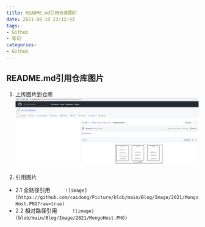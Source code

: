 ```yaml
---
title: README.md引用仓库图片
date: 2021-08-10 23:12:43
tags:
- Github
- 笔记
categories: 
- Github
---
```


## README.md引用仓库图片

1. 上传图片到仓库
	![](https://raw.githubusercontent.com/caidong/Picture/main/Blog/Image/2021/%E6%8D%95%E8%8E%B7.PNG)
	
2. 引用图片
- 2.1 全路径引用
		```
  ​		![image](https://github.com/caidong/Picture/blob/main/Blog/Image/2021/MongoHost.PNG?raw=true)
  		```
- 2.2 相对路径引用
		```
  ​		![image](blob/main/Blog/Image/2021/MongoHost.PNG)
  		```
